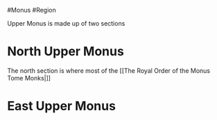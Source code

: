 #Monus #Region 

Upper Monus is made up of two sections
# North Upper Monus
The north section is where most of the [[The Royal Order of the Monus Tome Monks|]]
# East Upper Monus